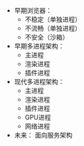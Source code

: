 - 早期浏览器：
	- 不稳定（单独进程）
	- 不流畅（单独进程）
	- 不安全（沙箱）
- 早期多进程架构：
	- 主进程
	- 渲染进程
	- 插件进程
- 现代多进程架构：
	- 主进程
	- 渲染进程
	- 插件进程
	- GPU进程
	- 网络进程
- 未来： 面向服务架构
